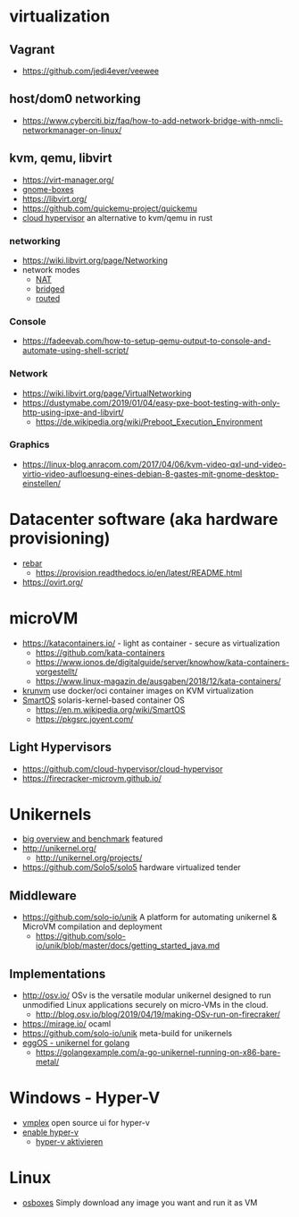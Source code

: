 # virtualization

## Vagrant

* https://github.com/jedi4ever/veewee

## host/dom0 networking

* https://www.cyberciti.biz/faq/how-to-add-network-bridge-with-nmcli-networkmanager-on-linux/

## kvm, qemu, libvirt

* https://virt-manager.org/
* [gnome-boxes](https://help.gnome.org/users/gnome-boxes/stable/)
* https://libvirt.org/
* https://github.com/quickemu-project/quickemu
* [cloud hypervisor](https://www.cloudhypervisor.org/) an alternative to kvm/qemu in rust

### networking

* https://wiki.libvirt.org/page/Networking
* network modes
  + [NAT](https://fabianlee.org/2019/05/26/kvm-creating-a-guest-vm-on-a-nat-network/)
  + [bridged](https://fabianlee.org/2019/04/01/kvm-creating-a-bridged-network-with-netplan-on-ubuntu-bionic/)
  + [routed](https://fabianlee.org/2019/06/05/kvm-creating-a-guest-vm-on-a-network-in-routed-mode/)

### Console

* https://fadeevab.com/how-to-setup-qemu-output-to-console-and-automate-using-shell-script/

### Network

* https://wiki.libvirt.org/page/VirtualNetworking
* https://dustymabe.com/2019/01/04/easy-pxe-boot-testing-with-only-http-using-ipxe-and-libvirt/
  + https://de.wikipedia.org/wiki/Preboot_Execution_Environment

### Graphics

* https://linux-blog.anracom.com/2017/04/06/kvm-video-qxl-und-video-virtio-video-aufloesung-eines-debian-8-gastes-mit-gnome-desktop-einstellen/



# Datacenter software (aka hardware provisioning)

* [rebar](https://rebar.digital/)
  + https://provision.readthedocs.io/en/latest/README.html
* https://ovirt.org/


# microVM

* https://katacontainers.io/ - light as container - secure as virtualization
  + https://github.com/kata-containers
  + https://www.ionos.de/digitalguide/server/knowhow/kata-containers-vorgestellt/
  + https://www.linux-magazin.de/ausgaben/2018/12/kata-containers/
* [krunvm](https://github.com/containers/krunvm) use docker/oci container images on KVM virtualization
* [SmartOS](https://www.joyent.com/smartos) solaris-kernel-based container OS
  + https://en.m.wikipedia.org/wiki/SmartOS
  + https://pkgsrc.joyent.com/

## Light Hypervisors

* https://github.com/cloud-hypervisor/cloud-hypervisor
* https://firecracker-microvm.github.io/

# Unikernels

* [big overview and benchmark](https://github.com/cetic/unikernels) featured
* http://unikernel.org/
  + http://unikernel.org/projects/
* https://github.com/Solo5/solo5 hardware virtualized tender

## Middleware

* https://github.com/solo-io/unik A platform for automating unikernel & MicroVM compilation and deployment
  + https://github.com/solo-io/unik/blob/master/docs/getting_started_java.md

## Implementations

* http://osv.io/ OSv is the versatile modular unikernel designed to run unmodified Linux applications securely on micro-VMs in the cloud. 
  + http://blog.osv.io/blog/2019/04/19/making-OSv-run-on-firecraker/
* https://mirage.io/ ocaml
* https://github.com/solo-io/unik meta-build for unikernels
* [eggOS - unikernel for golang](https://github.com/icexin/eggos)
  + https://golangexample.com/a-go-unikernel-running-on-x86-bare-metal/

# Windows - Hyper-V

* [vmplex](https://github.com/0xf005ba11/vmplex-ws) open source ui for hyper-v
* [enable hyper-v](https://techcommunity.microsoft.com/t5/educator-developer-blog/step-by-step-enabling-hyper-v-for-use-on-windows-11/ba-p/3745905)
  + [hyper-v aktivieren](https://www.netzwelt.de/anleitung/198230-windows-11-home-pro-hyper-v-installieren-aktivierenso-gehts.html)

# Linux

* [osboxes](https://www.osboxes.org/) Simply download any image you want and run it as VM
